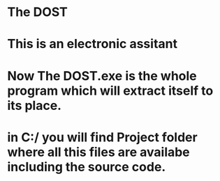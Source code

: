 # The DOST
# This is an electronic assitant
# Now The DOST.exe is the whole program which will extract itself to its place.
# in C:/ you will find Project folder where all this files are availabe including the source code.
